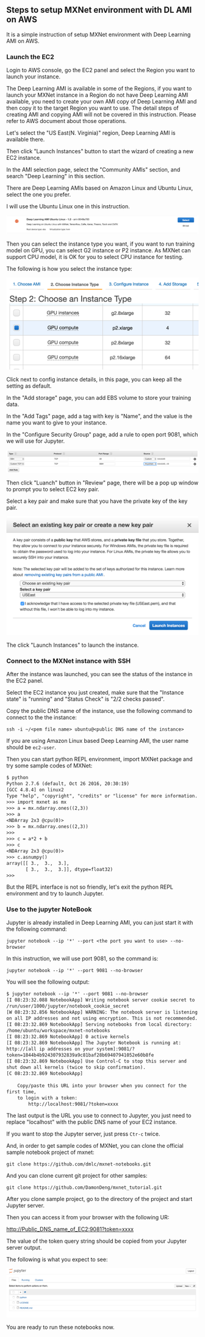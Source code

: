## Steps to setup MXNet environment with DL AMI on AWS

It is a simple instruction of setup MXNet environment with Deep Learning AMI on AWS.


### Launch the EC2

Login to AWS console, go the EC2 panel and select the Region you want to launch your instance.

The Deep Learning AMI is available in some of the Regions, if you want to launch your MXNet instance in a Region do not have Deep Learning AMI available, you need to create your own AMI copy of Deep Learning AMI and then copy it to the target Region you want to use. The detail steps of creating AMI and copying AMI will not be covered in this instruction. Please refer to AWS document about those operations.

Let's select the "US East(N. Virginia)" region, Deep Learning AMI is available there.

Then click "Launch Instances" button to start the wizard of creating a new EC2 instance.

In the AMI selection page, select the "Community AMIs" section, and search "Deep Learning" in this section.

There are Deep Learning AMIs based on Amazon Linux and Ubuntu Linux, select the one you prefer.

I will use the Ubuntu Linux one in this instruction.

![](img/ami.png)

Then you can select the instance type you want, if you want to run training model on GPU, you can select G2 instance or P2 instance. As MXNet can support CPU model, it is OK for you to select CPU instance for testing.

The following is how you select the instance type:

![](img/instance_type.png)

Click next to config instance details, in this page, you can keep all the setting as default.

In the "Add storage" page, you can add EBS volume to store your training data.

In the "Add Tags" page, add a tag with key is "Name", and the value is the name you want to give to your instance.

In the "Configure Security Group" page, add a rule to open port 9081, which we will use for Jupyter.

![](img/security_group.png)

Then click "Luanch" button in "Review" page, there will be a pop up window to prompt you to select EC2 key pair.

Select a key pair and make sure that you have the private key of the key pair.

![](img/key_pair.png)

The click "Launch Instances" to launch the instance.


### Connect to the MXNet instance with SSH

After the instance was launched, you can see the status of the instance in the EC2 panel.

Select the EC2 instance you just created, make sure that the "Instance state" is "running" and "Status Check" is "2/2 checks passed".

Copy the public DNS name of the instance, use the following command to connect to the the instance:

	ssh -i ~/<pem file name> ubuntu@<public DNS name of the instance>
	
If you are using Amazon Linux based Deep Learning AMI, the user name should be `ec2-user`.

	
Then you can start python REPL environment, import MXNet package and try some sample codes of MXNet:

	$ python
	Python 2.7.6 (default, Oct 26 2016, 20:30:19)
	[GCC 4.8.4] on linux2
	Type "help", "copyright", "credits" or "license" for more information.
	>>> import mxnet as mx
	>>> a = mx.ndarray.ones((2,3))
	>>> a
	<NDArray 2x3 @cpu(0)>
	>>> b = mx.ndarray.ones((2,3))
	>>>
	>>> c = a*2 + b
	>>> c
	<NDArray 2x3 @cpu(0)>
	>>> c.asnumpy()
	array([[ 3.,  3.,  3.],
	       [ 3.,  3.,  3.]], dtype=float32)
	>>>

But the REPL interface is not so friendly, let's exit the python REPL environment and try to launch Jupyter.



### Use to the jupyter NoteBook

Jupyter is already installed in Deep Learning AMI, you can just start it with the following command:

	jupyter notebook --ip '*' --port <the port you want to use> --no-browser

In this instruction, we will use port 9081, so the command is:

	jupyter notebook --ip '*' --port 9081 --no-browser
	
You will see the following output:
	
	$ jupyter notebook --ip '*' --port 9081 --no-browser
	[I 08:23:32.088 NotebookApp] Writing notebook server cookie secret to /run/user/1000/jupyter/notebook_cookie_secret
	[W 08:23:32.856 NotebookApp] WARNING: The notebook server is listening on all IP addresses and not using encryption. This is not recommended.
	[I 08:23:32.869 NotebookApp] Serving notebooks from local directory: /home/ubuntu/workspace/mxnet-notebooks
	[I 08:23:32.869 NotebookApp] 0 active kernels
	[I 08:23:32.869 NotebookApp] The Jupyter Notebook is running at: http://[all ip addresses on your system]:9081/?token=1844b4b924307932839a9c81baf28b69407941052e60b8fe
	[I 08:23:32.869 NotebookApp] Use Control-C to stop this server and shut down all kernels (twice to skip confirmation).
	[C 08:23:32.869 NotebookApp]
	
	    Copy/paste this URL into your browser when you connect for the first time,
	    to login with a token:
	        http://localhost:9081/?token=xxxx

The last output is the URL you use to connect to Jupyter, you just need to replace "localhost" with the public DNS name of your EC2 instance.

If you want to stop the Jupyter server, just press `Ctr-c` twice.

And, in order to get sample codes of MXNet, you can clone the official sample notebook project of mxnet: 

	git clone https://github.com/dmlc/mxnet-notebooks.git
	
And you can clone current git project for other samples:

	git clone https://github.com/DamonDeng/mxnet_tutorial.git
	
After you clone sample project, go to the directory of the project and start Jupyter server.

Then you can access it from your browser with the following UR:

<http://Public_DNS_name_of_EC2:9081?token=xxxx>

The value of the token query string should be copied from your Jupyter server output.

The following is what you expect to see:

![](img/jupyter.png)

You are ready to run these notebooks now.




